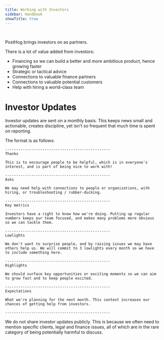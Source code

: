 ```yaml
---
title: Working with Investors
sidebar: Handbook
showTitle: true
---
```


<br />

PostHog brings investors on as partners.

There is a lot of value added from investors:

* Financing so we can build a better and more ambitious product, hence growing faster
* Strategic or tactical advice
* Connections to valuable finance partners
* Connections to valuable potential customers
* Help with hiring a world-class team

# Investor Updates

Investor updates are sent on a monthly basis. This keeps news small and actionable, creates discipline, yet isn't so frequent that much time is spent on reporting.

The format is as follows:

```
------------------------------------------------
Thanks

This is to encourage people to be helpful, which is in everyone's interest, and is part of being nice to work with!

------------------------------------------------
Asks

We may need help with connections to people or organizations, with hiring, or troubleshooting / rubber-ducking.

------------------------------------------------
Key metrics

Investors have a right to know how we're doing. Putting up regular numbers keeps our team focused, and makes many problems more obvious so we can tackle them.

------------------------------------------------
Lowlights

We don't want to surprise people, and by raising issues we may have others help us. We will commit to 3 lowlights every month so we have to include something here.

------------------------------------------------
Highlights

We should surface key opportunities or exciting moments so we can aim to grow fast and to keep people excited.

------------------------------------------------
Expectations

What we're planning for the next month. This context increases our chances of getting help from investors.

------------------------------------------------
```

We do not share investor updates publicly. This is because we often need to mention specific clients, legal and finance issues, all of which are in the rare category of being potentially harmful to discuss.
